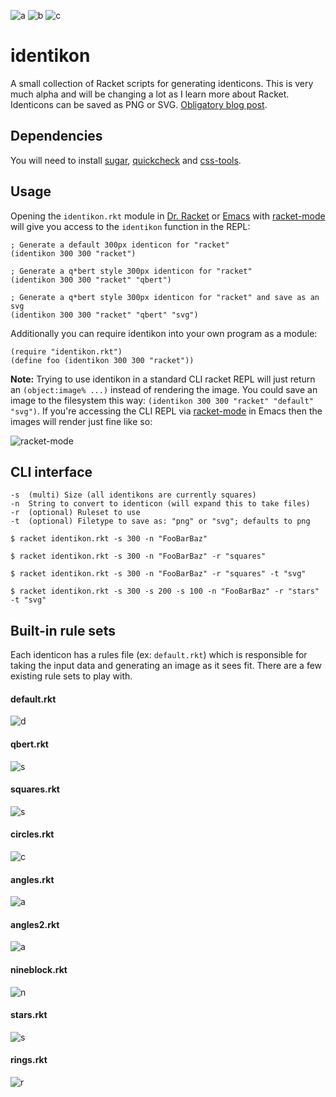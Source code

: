 ![a](https://dl.dropboxusercontent.com/u/4221594/github/darren_200.png) ![b](https://dl.dropboxusercontent.com/u/4221594/github/norma_200.png) ![c](https://dl.dropboxusercontent.com/u/4221594/github/koji_200.png)

identikon
=========

A small collection of Racket scripts for generating identicons. This is very much alpha and will be changing a lot as I learn more about Racket. Identicons can be saved as PNG or SVG. [Obligatory blog post](http://darrennewton.com/2015/01/04/deterministic-pixels/).

## Dependencies

You will need to install [sugar](http://pkg-build.racket-lang.org/doc/sugar/index.html), [quickcheck](http://pkg-build.racket-lang.org/doc/quickcheck@quickcheck/index.html) and [css-tools](https://github.com/mbutterick/css-tools).

## Usage

Opening the `identikon.rkt` module in [Dr. Racket](http://docs.racket-lang.org/drracket/) or [Emacs](http://docs.racket-lang.org/guide/Emacs.html) with [racket-mode](https://github.com/greghendershott/racket-mode) will give you access to the `identikon` function in the REPL:

```racket
; Generate a default 300px identicon for "racket"
(identikon 300 300 "racket")

; Generate a q*bert style 300px identicon for "racket"
(identikon 300 300 "racket" "qbert")

; Generate a q*bert style 300px identicon for "racket" and save as an svg
(identikon 300 300 "racket" "qbert" "svg")
```

Additionally you can require identikon into your own program as a module:

```racket
(require "identikon.rkt")
(define foo (identikon 300 300 "racket"))
```

**Note:** Trying to use identikon in a standard CLI racket REPL will just return an `(object:image% ...)` instead of rendering the image. You could save an image to the filesystem this way: `(identikon 300 300 "racket" "default" "svg")`. If you're accessing the CLI REPL via [racket-mode](https://github.com/greghendershott/racket-mode) in Emacs then the images will render just fine like so:

![racket-mode](https://dl.dropbox.com/s/sb0f5av6fzvtcqv/Screenshot%202014-11-28%2018.14.30.png?dl=0)

## CLI interface

```shell
-s  (multi) Size (all identikons are currently squares)
-n  String to convert to identicon (will expand this to take files)
-r  (optional) Ruleset to use
-t  (optional) Filetype to save as: "png" or "svg"; defaults to png

$ racket identikon.rkt -s 300 -n "FooBarBaz"

$ racket identikon.rkt -s 300 -n "FooBarBaz" -r "squares"

$ racket identikon.rkt -s 300 -n "FooBarBaz" -r "squares" -t "svg"

$ racket identikon.rkt -s 300 -s 200 -s 100 -n "FooBarBaz" -r "stars" -t "svg"
```

## Built-in rule sets

Each identicon has a rules file (ex: `default.rkt`) which is responsible for taking the input data and generating an image as it sees fit. There are a few existing rule sets to play with.

#### default.rkt

![d](https://dl.dropboxusercontent.com/u/4221594/github/norma_300_default.png)

#### qbert.rkt

![s](https://dl.dropboxusercontent.com/u/4221594/github/racket_300_qbert.png)

#### squares.rkt

![s](https://dl.dropboxusercontent.com/u/4221594/github/norma_300_squares.png)

#### circles.rkt

![c](https://dl.dropboxusercontent.com/u/4221594/github/norma_300_circles.png)

#### angles.rkt

![a](https://dl.dropboxusercontent.com/u/4221594/github/norma_300_angles.png)

#### angles2.rkt

![a](https://dl.dropboxusercontent.com/u/4221594/github/norma_300_angles2.png)

#### nineblock.rkt

![n](https://dl.dropboxusercontent.com/u/4221594/github/norma_300_nineblock.png)

#### stars.rkt

![s](https://dl.dropboxusercontent.com/u/4221594/github/norma_300_stars.png)

#### rings.rkt

![r](https://dl.dropboxusercontent.com/u/4221594/github/norma_300_rings.png)
